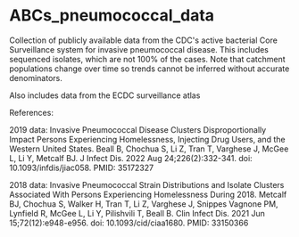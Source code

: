 # ABCs_pneumococcal_data

Collection of publicly available data from the CDC's active bacterial Core Surveillance system for invasive pneumococcal disease. 
This includes sequenced isolates, which are not 100% of the cases. Note that catchment populations change over time so trends cannot be 
inferred without accurate denominators.

Also includes data from the ECDC surveillance atlas


References:

2019 data: Invasive Pneumococcal Disease Clusters Disproportionally Impact Persons Experiencing Homelessness, Injecting Drug Users, and the Western United States.
Beall B, Chochua S, Li Z, Tran T, Varghese J, McGee L, Li Y, Metcalf BJ.
J Infect Dis. 2022 Aug 24;226(2):332-341. doi: 10.1093/infdis/jiac058.
PMID: 35172327

2018 data: Invasive Pneumococcal Strain Distributions and Isolate Clusters Associated With Persons Experiencing Homelessness During 2018.
Metcalf BJ, Chochua S, Walker H, Tran T, Li Z, Varghese J, Snippes Vagnone PM, Lynfield R, McGee L, Li Y, Pilishvili T, Beall B.
Clin Infect Dis. 2021 Jun 15;72(12):e948-e956. doi: 10.1093/cid/ciaa1680.
PMID: 33150366
